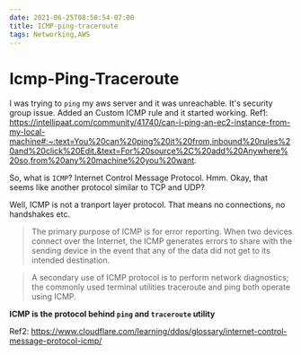 ```yaml
---
date: 2021-06-25T08:50:54-07:00
title: ICMP-ping-traceroute
tags: Networking,AWS
---
```


# Icmp-Ping-Traceroute
I was trying to `ping` my aws server and it was unreachable. It's security group issue. Added an Custom ICMP rule and it started working. Ref1: https://intellipaat.com/community/41740/can-i-ping-an-ec2-instance-from-my-local-machine#:~:text=You%20can%20ping%20it%20from,inbound%20rules%20and%20click%20Edit.&text=For%20source%2C%20add%20Anywhere%20so,from%20any%20machine%20you%20want.


So, what is `ICMP`? 
Internet Control Message Protocol. Hmm. Okay, that seems like another protocol similar to TCP and UDP?

Well, ICMP is not a tranport layer protocol. That means no connections, no handshakes etc.

> The primary purpose of ICMP is for error reporting. When two devices connect over the Internet, the ICMP generates errors to share with the sending device in the event that any of the data did not get to its intended destination. 

> A secondary use of ICMP protocol is to perform network diagnostics; the commonly used terminal utilities traceroute and ping both operate using ICMP.

**ICMP is the protocol behind `ping` and `traceroute` utility**

Ref2: https://www.cloudflare.com/learning/ddos/glossary/internet-control-message-protocol-icmp/



